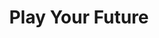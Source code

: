 ---
layout: post

year: 2012
month: Nov
title: Play Your Future

agency: Momkai
client: AEGON
role: Supporting Front End Developer
cta:
  label: Visit Website
  href: http://speeljetoekomst.nu

color: rgb(211, 204, 188)
thumb-image: aegon/thumb-image.jpg
thumb-cover: aegon/thumb-frame.jpg
thumb-video: aegon/thumb-video.mp4

vimeo:
  id: 53425566
  credit: Video by Momkai
description: <p>AEGON launched an online platform that was created to help people learn more about how events and choices in life affect their pension.</p>
work: <p>I was one of three supporting developers on this project responsible for the base structure of the website, the navigation between sections and managing the speech bubbles of the guide.</p>
gallery:
  path-prefix: aegon/gallery-
  images: [1.jpg,2.jpg,3.jpg,4.jpg,5.jpg]
awards:
  - name: Red Dot Design Award
    type: Grand Prix - Website
    date: 2013
  - name: Red Dot Design Award
    type: Best of the Best - Interface Design
    date: 2013
  - name: Red Dot Design Award
    type: Best of the Best - Online Communication
    date: 2013
---
